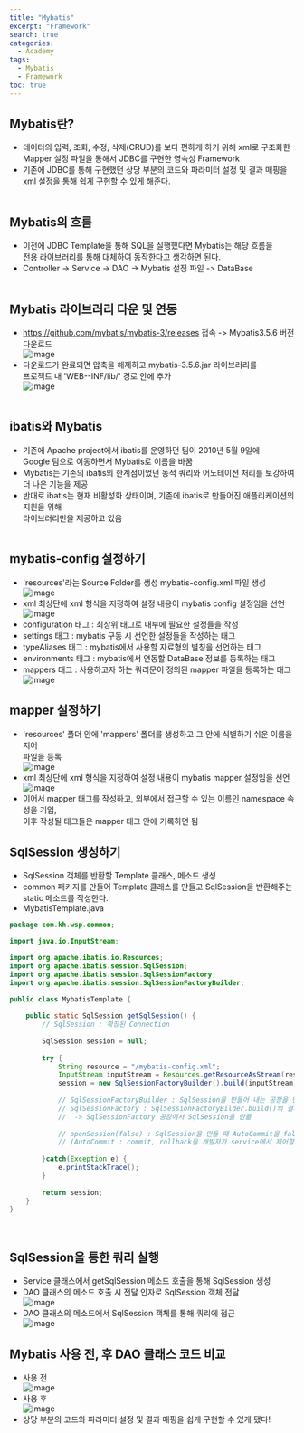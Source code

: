 ```yaml
---
title: "Mybatis"
excerpt: "Framework"
search: true
categories: 
  - Academy
tags: 
  - Mybatis
  - Framework
toc: true
---
```


## Mybatis란?
- 데이터의 입력, 조회, 수정, 삭제(CRUD)를 보다 편하게 하기 위해 xml로 구조화한<br> 
Mapper 설정 파일을 통해서 JDBC를 구현한 영속성 Framework<br>
- 기존에 JDBC를 통해 구현했던 상당 부분의 코드와 파라미터 설정 및 결과 매핑을<br>
xml 설정을 통해 쉽게 구현할 수 있게 해준다.<br><br>

## Mybatis의 흐름
- 이전에 JDBC Template을 통해 SQL을 실행했다면 Mybatis는 해당 흐름을<br>
전용 라이브러리를 통해 대체하여 동작한다고 생각하면 된다.<br>
- Controller -> Service -> DAO -> Mybatis 설정 파일 -> DataBase<br><br>

## Mybatis 라이브러리 다운 및 연동
- https://github.com/mybatis/mybatis-3/releases 접속 -> Mybatis3.5.6 버전 다운로드<br>
![image](https://user-images.githubusercontent.com/72387870/106347370-3cbbf480-6301-11eb-89b0-1fc0155c15b3.png)<br>
- 다운로드가 완료되면 압축을 해제하고 mybatis-3.5.6.jar 라이브러리를<br>
프로젝트 내 'WEB--INF/lib/' 경로 안에 추가<br>
![image](https://user-images.githubusercontent.com/72387870/106347398-84428080-6301-11eb-834e-8fc06fe4adeb.png)<br><br>

## ibatis와 Mybatis
- 기존에 Apache project에서 ibatis를 운영하던 팀이 2010년 5월 9일에<br>
Google 팀으로 이동하면서 Mybatis로 이름을 바꿈<br>
- Mybatis는 기존의 ibatis의 한계점이었던 동적 쿼리와 어노테이션 처리를 보강하여 더 나은 기능을 제공<br>
- 반대로 ibatis는 현재 비활성화 상태이며, 기존에 ibatis로 만들어진 애플리케이션의 지원을 위해<br> 라이브러리만을 제공하고 있음<br><br>

## mybatis-config 설정하기
- 'resources'라는 Source Folder를 생성 mybatis-config.xml 파일 생성<br>
![image](https://user-images.githubusercontent.com/72387870/106347649-bead1d00-6303-11eb-908f-16d2adb2923d.png)<br>
- xml 최상단에 xml 형식을 지정하여 설정 내용이 mybatis config 설정임을 선언<br>
![image](https://user-images.githubusercontent.com/72387870/106347808-8e19b300-6304-11eb-9503-06e8021dfdd6.png)<br>
- configuration 태그 : 최상위 태그로 내부에 필요한 설정들을 작성<br>
- settings 태그 : mybatis 구동 시 선언한 설정들을 작성하는 태그<br>
- typeAliases 태그 : mybatis에서 사용할 자료형의 별칭을 선언하는 태그<br>
- environments 태그 : mybatis에서 연동할 DataBase 정보를 등록하는 태그<br>
- mappers 태그 : 사용하고자 하는 쿼리문이 정의된 mapper 파일을 등록하는 태그<br>
![image](https://user-images.githubusercontent.com/72387870/106347833-cfaa5e00-6304-11eb-8c2a-b0fc03bdc460.png)<br>

## mapper 설정하기
- 'resources' 폴더 안에 'mappers' 폴더를 생성하고 그 안에 식별하기 쉬운 이름을 지어<br> 파일을 등록<br>
![image](https://user-images.githubusercontent.com/72387870/106347918-8575ac80-6305-11eb-806d-1063688a0612.png)<br>
- xml 최상단에 xml 형식을 지정하여 설정 내용이 mybatis mapper 설정임을 선언<br>
![image](https://user-images.githubusercontent.com/72387870/106348000-206e8680-6306-11eb-9eb3-84a6184f106c.png)<br>
- 이어서 mapper 태그를 작성하고, 외부에서 접근할 수 있는 이름인 namespace 속성을 기입,<br> 이후 작성될 태그들은 mapper 태그 안에 기록하면 됨<br>

## SqlSession 생성하기
- SqlSession 객체를 반환할 Template 클래스, 메소드 생성<br>
- common 패키지를 만들어 Template 클래스를 만들고 SqlSession을 반환해주는 static 메소드를 작성한다.<br>
- MybatisTemplate.java

```java
package com.kh.wsp.common;

import java.io.InputStream;

import org.apache.ibatis.io.Resources;
import org.apache.ibatis.session.SqlSession;
import org.apache.ibatis.session.SqlSessionFactory;
import org.apache.ibatis.session.SqlSessionFactoryBuilder;

public class MybatisTemplate {
	
	public static SqlSession getSqlSession() {
		// SqlSession : 확장된 Connection
		
		SqlSession session = null;
		
		try {
			String resource = "/mybatis-config.xml";
			InputStream inputStream = Resources.getResourceAsStream(resource);
			session = new SqlSessionFactoryBuilder().build(inputStream).openSession(false);
			
			// SqlSessionFactoryBuilder : SqlSession을 만들어 내는 공장을 만드는 객체
			// SqlSessionFactory : SqlSessionFactoryBilder.build()의 결과물
			//	-> SqlSessionFactory 공장에서 SqlSession을 만듦
			
			// openSession(false) : SqlSession을 만들 때 AutoCommit을 false 상태로 만들게 함
			// (AutoCommit : commit, rollback을 개발자가 service에서 제어할 수 있음)
			
		}catch(Exception e) {
			e.printStackTrace();
		}
		
		return session;
	}
}
```
<br>

## SqlSession을 통한 쿼리 실행
- Service 클래스에서 getSqlSession 메소드 호출을 통해 SqlSession 생성<br>
- DAO 클래스의 메소드 호출 시 전달 인자로 SqlSession 객체 전달<br>
![image](https://user-images.githubusercontent.com/72387870/106348358-0b472700-6309-11eb-91ac-c8111162fd6d.png)<br>
- DAO 클래스의 메소드에서 SqlSession 객체를 통해 쿼리에 접근<br>
![image](https://user-images.githubusercontent.com/72387870/106348389-4184a680-6309-11eb-86e4-3d722b3dcc4c.png)<br>

## Mybatis 사용 전, 후 DAO 클래스 코드 비교
- 사용 전<br>
![image](https://user-images.githubusercontent.com/72387870/106348470-da1b2680-6309-11eb-9655-535a0ffcfc31.png)<br>
- 사용 후<br>
![image](https://user-images.githubusercontent.com/72387870/106348495-06cf3e00-630a-11eb-8ef0-efb52b0032cc.png)<br>
- 상당 부분의 코드와 파라미터 설정 및 결과 매핑을 쉽게 구현할 수 있게 됐다!<br>
